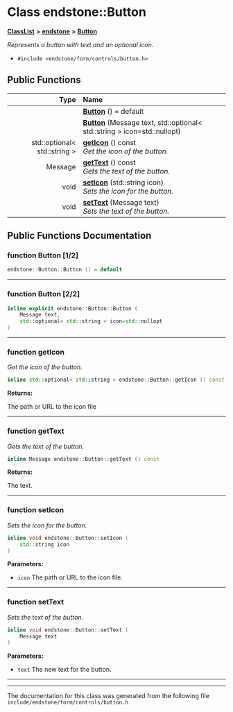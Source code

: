 

# Class endstone::Button



[**ClassList**](annotated.md) **>** [**endstone**](namespaceendstone.md) **>** [**Button**](classendstone_1_1Button.md)



_Represents a button with text and an optional icon._ 

* `#include <endstone/form/controls/button.h>`





































## Public Functions

| Type | Name |
| ---: | :--- |
|   | [**Button**](#function-button-12) () = default<br> |
|   | [**Button**](#function-button-22) (Message text, std::optional&lt; std::string &gt; icon=std::nullopt) <br> |
|  std::optional&lt; std::string &gt; | [**getIcon**](#function-geticon) () const<br>_Get the icon of the button._  |
|  Message | [**getText**](#function-gettext) () const<br>_Gets the text of the button._  |
|  void | [**setIcon**](#function-seticon) (std::string icon) <br>_Sets the icon for the button._  |
|  void | [**setText**](#function-settext) (Message text) <br>_Sets the text of the button._  |




























## Public Functions Documentation




### function Button [1/2]

```C++
endstone::Button::Button () = default
```




<hr>



### function Button [2/2]

```C++
inline explicit endstone::Button::Button (
    Message text,
    std::optional< std::string > icon=std::nullopt
) 
```




<hr>



### function getIcon 

_Get the icon of the button._ 
```C++
inline std::optional< std::string > endstone::Button::getIcon () const
```





**Returns:**

The path or URL to the icon file 





        

<hr>



### function getText 

_Gets the text of the button._ 
```C++
inline Message endstone::Button::getText () const
```





**Returns:**

The text. 





        

<hr>



### function setIcon 

_Sets the icon for the button._ 
```C++
inline void endstone::Button::setIcon (
    std::string icon
) 
```





**Parameters:**


* `icon` The path or URL to the icon file. 




        

<hr>



### function setText 

_Sets the text of the button._ 
```C++
inline void endstone::Button::setText (
    Message text
) 
```





**Parameters:**


* `text` The new text for the button. 




        

<hr>

------------------------------
The documentation for this class was generated from the following file `include/endstone/form/controls/button.h`

